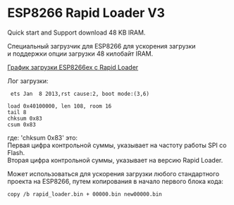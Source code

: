﻿# ESP8266 Rapid Loader V3
Quick start and Support download 48 KB IRAM.

Специальный загрузчик для ESP8266 для ускорения загрузки<br>
и поддержки опции загрузки 48 килобайт IRAM.

[График загрузки ESP8266ex c Rapid Loader](https://raw.githubusercontent.com/pvvx/Rapid_Loader/master/ESP-01-StartSignals.gif)

Лог загрузки:<br>
```
 ets Jan  8 2013,rst cause:2, boot mode:(3,6)

load 0x40100000, len 108, room 16 
tail 8
chksum 0x83
csum 0x83
```
где: 'chksum 0x83' это: <br>
Первая цифра контрольной суммы, указывает на частоту работы SPI со Flash.<br>
Вторая цифра контрольной суммы, указывает на версию Rapid Loader.<br>

Может использоваться для ускорения загрузки любого стандартного <br> 
проекта на ESP8266, путем копирования в начало первого блока кода:<br>
```
copy /b rapid_loader.bin + 00000.bin new00000.bin    
```
